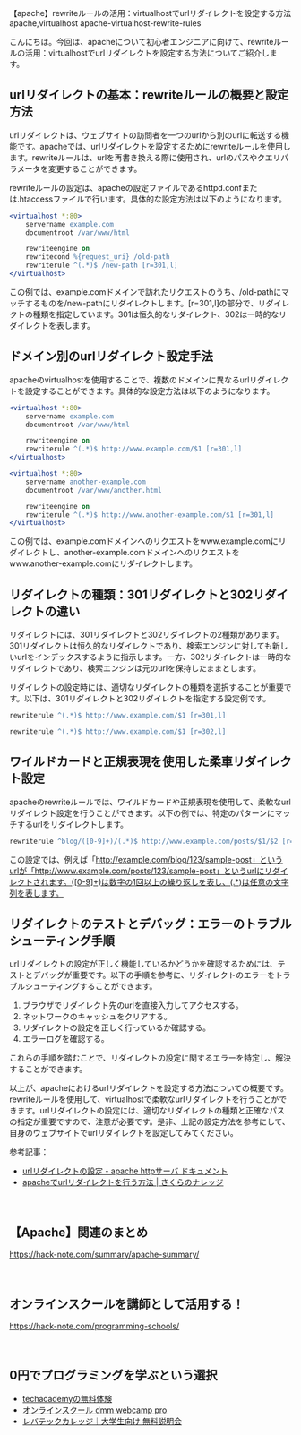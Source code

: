 【apache】rewriteルールの活用：virtualhostでurlリダイレクトを設定する方法
apache,virtualhost
apache-virtualhost-rewrite-rules

こんにちは。今回は、apacheについて初心者エンジニアに向けて、rewriteルールの活用：virtualhostでurlリダイレクトを設定する方法についてご紹介します。

## urlリダイレクトの基本：rewriteルールの概要と設定方法
urlリダイレクトは、ウェブサイトの訪問者を一つのurlから別のurlに転送する機能です。apacheでは、urlリダイレクトを設定するためにrewriteルールを使用します。rewriteルールは、urlを再書き換える際に使用され、urlのパスやクエリパラメータを変更することができます。

rewriteルールの設定は、apacheの設定ファイルであるhttpd.confまたは.htaccessファイルで行います。具体的な設定方法は以下のようになります。

```apache
<virtualhost *:80>
    servername example.com
    documentroot /var/www/html

    rewriteengine on
    rewritecond %{request_uri} /old-path
    rewriterule ^(.*)$ /new-path [r=301,l]
</virtualhost>
```

この例では、example.comドメインで訪れたリクエストのうち、/old-pathにマッチするものを/new-pathにリダイレクトします。[r=301,l]の部分で、リダイレクトの種類を指定しています。301は恒久的なリダイレクト、302は一時的なリダイレクトを表します。

## ドメイン別のurlリダイレクト設定手法
apacheのvirtualhostを使用することで、複数のドメインに異なるurlリダイレクトを設定することができます。具体的な設定方法は以下のようになります。

```apache
<virtualhost *:80>
    servername example.com
    documentroot /var/www/html

    rewriteengine on
    rewriterule ^(.*)$ http://www.example.com/$1 [r=301,l]
</virtualhost>

<virtualhost *:80>
    servername another-example.com
    documentroot /var/www/another.html

    rewriteengine on
    rewriterule ^(.*)$ http://www.another-example.com/$1 [r=301,l]
</virtualhost>
```

この例では、example.comドメインへのリクエストをwww.example.comにリダイレクトし、another-example.comドメインへのリクエストをwww.another-example.comにリダイレクトします。

## リダイレクトの種類：301リダイレクトと302リダイレクトの違い
リダイレクトには、301リダイレクトと302リダイレクトの2種類があります。301リダイレクトは恒久的なリダイレクトであり、検索エンジンに対しても新しいurlをインデックスするように指示します。一方、302リダイレクトは一時的なリダイレクトであり、検索エンジンは元のurlを保持したままとします。

リダイレクトの設定時には、適切なリダイレクトの種類を選択することが重要です。以下は、301リダイレクトと302リダイレクトを指定する設定例です。

```apache
rewriterule ^(.*)$ http://www.example.com/$1 [r=301,l]
```

```apache
rewriterule ^(.*)$ http://www.example.com/$1 [r=302,l]
```

## ワイルドカードと正規表現を使用した柔車リダイレクト設定
apacheのrewriteルールでは、ワイルドカードや正規表現を使用して、柔軟なurlリダイレクト設定を行うことができます。以下の例では、特定のパターンにマッチするurlをリダイレクトします。

```apache
rewriterule ^blog/([0-9]+)/(.*)$ http://www.example.com/posts/$1/$2 [r=301,l]
```

この設定では、例えば「http://example.com/blog/123/sample-post」というurlが「http://www.example.com/posts/123/sample-post」というurlにリダイレクトされます。([0-9]+)は数字の1回以上の繰り返しを表し、(.*)は任意の文字列を表します。

## リダイレクトのテストとデバッグ：エラーのトラブルシューティング手順
urlリダイレクトの設定が正しく機能しているかどうかを確認するためには、テストとデバッグが重要です。以下の手順を参考に、リダイレクトのエラーをトラブルシューティングすることができます。

1. ブラウザでリダイレクト先のurlを直接入力してアクセスする。
2. ネットワークのキャッシュをクリアする。
3. リダイレクトの設定を正しく行っているか確認する。
4. エラーログを確認する。

これらの手順を踏むことで、リダイレクトの設定に関するエラーを特定し、解決することができます。

以上が、apacheにおけるurlリダイレクトを設定する方法についての概要です。rewriteルールを使用して、virtualhostで柔軟なurlリダイレクトを行うことができます。urlリダイレクトの設定には、適切なリダイレクトの種類と正確なパスの指定が重要ですので、注意が必要です。是非、上記の設定方法を参考にして、自身のウェブサイトでurlリダイレクトを設定してみてください。

参考記事：
- [urlリダイレクトの設定 - apache httpサーバ ドキュメント](https://httpd.apache.org/docs/2.4/ja/rewrite/remapping.html)
- [apacheでurlリダイレクトを行う方法 | さくらのナレッジ](https://knowledge.sakura.ad.jp/15847/)

　

## 【Apache】関連のまとめ
https://hack-note.com/summary/apache-summary/

　

## オンラインスクールを講師として活用する！
https://hack-note.com/programming-schools/

　

## 0円でプログラミングを学ぶという選択
- [techacademyの無料体験](//af.moshimo.com/af/c/click?a_id=2612475&amp;p_id=1555&amp;pc_id=2816&amp;pl_id=22706&amp;url=https%3a%2f%2ftechacademy.jp%2fhtmlcss-trial%3futm_source%3dmoshimo%26utm_medium%3daffiliate%26utm_campaign%3dtextad)
- [オンラインスクール dmm webcamp pro](//af.moshimo.com/af/c/click?a_id=2612482&amp;p_id=1363&amp;pc_id=2297&amp;pl_id=39999&amp;guid=on)
- [レバテックカレッジ｜大学生向け 無料説明会](//af.moshimo.com/af/c/click?a_id=4071793&p_id=3198&pc_id=7488&pl_id=41848)


